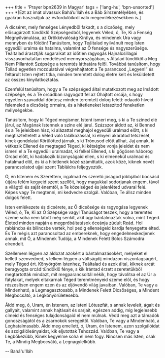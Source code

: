 +++
title = 'Prayer bpn2639 in Magyar'
tags = ['lang-hu', 'bpn-unsorted']
+++
*[Ezt az imát olvassuk Bahá’u’lláh és a Báb Sírszentélyében, és gyakran használjuk az évfordulóikról való megemlékezésekben is.]

A dicséret, mely fenséges Lényedből fakadt, s a dicsőség, mely elősugárzott tündöklő Szépségedből, legyenek Véled, ó, Te, Ki a Fenség Megnyilvánulása, az Örökkévalóság Királya, és mindenek Ura vagy mennyben és földön! Tanúsítom, hogy Teáltalad nyilvánult meg Isten egyedüli uralma és hatalma, valamint az Ő fensége és nagyszerűsége. Teáltalad árasztják sugaraikat az időtlen ragyogás Hajnalcsillagai visszavonhatatlan rendelésed mennyországában, s Általad tündököl a Meg Nem Pillantott Szépsége a teremtés láthatára felől. Továbbá tanúsítom, hogy Tollad egyetlen mozdulatával végrehajtatott a Te parancsod „Legyen!” és feltárult Isten rejtett titka, minden teremtett dolog életre kelt és leküldetett az összes kinyilatkoztatás.

Ezenfelül tanúsítom, hogy a Te szépséged által mutatkozott meg az Imádott szépsége, és a Te orcádban ragyogott fel az Óhajtott orcája, s hogy egyetlen szavaddal döntesz minden teremtett dolog felett: odaadó híveid felemeled a dicsőség ormaira, és a hitetleneket letaszítod feneketlen mélységekbe.

Tanúsítom, hogy ki Téged megismer, Istent ismeri meg, s ki a Te színed elé járul, az Magának Istennek a színe elé járul. Százszor áldott az, ki Benned és a Te jeleidben hisz, ki alázattal meghajol egyedüli uralmad előtt, s ki megtiszteltetett a Véled való találkozással, ki elnyeri akaratod tetszését, kinek gondolatai Körülötted járnak, s ki Trónusod előtt állhat. Jaj annak, ki vétkezik Ellened és megtagad Téged, ki kétségbe vonja jeleidet és nem ismeri el a Te egyedüli uralmadat, ki felkel Ellened, s ki gőgösen háborog Orcád előtt, ki hadakozik bizonyságaid ellen, s ki elmenekül uralmad és hatalmad elől, és ki a hitetlenek közé számíttatik, azok közé, kiknek nevét parancsolatod ujjai szent Tábláidra feljegyezték.

Ó, én Istenem és Szerettem, irgalmad és szerető jóságod jobbjából bocsásd útjára felém kegyeid szent szellőit, hogy magukkal sodorjanak engem, távol a világtól és saját énemtől, a Te közelséged és jelenléted udvarai felé. Képes vagy Te megtenni, mi kedvedre szolgál. Valóban, Te állsz minden dolgok felett.

Isten emlékezete és dicsérete, az Ő dicsősége és ragyogása legyenek Véled, ó, Te, Ki az Ő Szépsége vagy! Tanúságot teszek, hogy a teremtés szeme soha nem látott még senkit, akit úgy bántalmaztak volna, mint Téged. Életed minden napján a megpróbáltatások óceánja zúdult Reád. Hol rabláncba és bilincsbe vertek, hol pedig ellenségeid kardja fenyegette élted. És Te mégis azt parancsoltad az embereknek, hogy engedelmeskedjenek annak, mit Ő, a Mindenek Tudója, a Mindenek Felett Bölcs Számodra elrendelt.

Szellemem légyen az áldozat azokért a bántalmazásokért, melyeket el kellett szenvedned, s lelkem légyen a váltságdíj mindazon viszontagságért, mely Téged ért. Könyörgöm Istenhez, Teáltalad és azok által, kiknek arcát beragyogta orcád tündöklő fénye, s kik Irántad érzett szeretetükből megtartották mindazt, mit megparancsoltál nékik, hogy távolítsa el az Úr a fátylakat, melyek eltakarnak Téged teremtményeid szeme elől, és hogy részesítsen engem ezen és az eljövendő világ javaiban. Valóban, Te vagy a Mindenható, a Legmagasztosabb, a Mindenek Felett Dicsőséges, a Mindent Megbocsátó, a Legkönyörületesebb.

Áldd meg, ó, Uram, én Istenem, az Isteni Lótuszfát, s annak leveleit, ágait és gallyait, valamint annak hajtásait és sarjait, egészen addig, míg legjelesebb címeid és fenséges tulajdonságaid el nem múlnak. Védd meg azt a támadók gonoszságától és a zsarnokok seregeitől. Valóban, Te vagy a Mindenható, a Leghatalmasabb. Áldd meg emellett, ó, Uram, én Istenem, azon szolgálóidat és szolgálóleányaidat, kik eljutottak Tehozzád. Valóban, Te vagy a Legbőkezűbb, Kinek kegyelme soha el nem fogy. Nincsen más Isten, csak Te, a Mindig Megbocsátó, a Legnagylelkűbb.

-- Bahá'u'lláh
